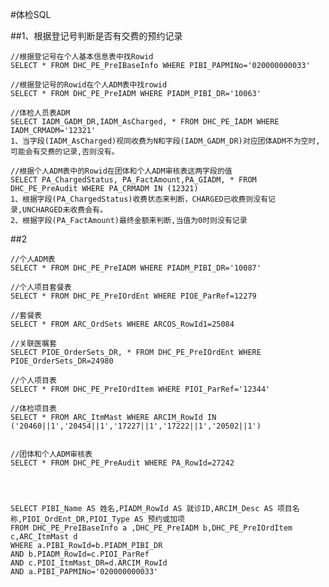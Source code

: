 #体检SQL

##1、根据登记号判断是否有交费的预约记录

	//根据登记号在个人基本信息表中找Rowid
	SELECT * FROM DHC_PE_PreIBaseInfo WHERE PIBI_PAPMINo='020000000033'
	
	//根据登记号的Rowid在个人ADM表中找rowid
	SELECT * FROM DHC_PE_PreIADM WHERE PIADM_PIBI_DR='10063'

	//体检人员表ADM
	SELECT IADM_GADM_DR,IADM_AsCharged, * FROM DHC_PE_IADM WHERE IADM_CRMADM='12321'	
	1、当字段(IADM_AsCharged)视同收费为N和字段(IADM_GADM_DR)对应团体ADM不为空时,可能会有交费的记录,否则没有。

	//根据个人ADM表中的Rowid在团体和个人ADM审核表这两字段的值
	SELECT PA_ChargedStatus, PA_FactAmount,PA_GIADM, * FROM DHC_PE_PreAudit WHERE PA_CRMADM IN (12321)
	1、根据字段(PA_ChargedStatus)收费状态来判断，CHARGED已收费则没有记录,UNCHARGED未收费会有。
	2、根据字段(PA_FactAmount)最终金额来判断,当值为0时则没有记录



##2

	//个人ADM表
	SELECT * FROM DHC_PE_PreIADM WHERE PIADM_PIBI_DR='10087'
	
	//个人项目套餐表
	SELECT * FROM DHC_PE_PreIOrdEnt WHERE PIOE_ParRef=12279
	
	//套餐表
	SELECT * FROM ARC_OrdSets WHERE ARCOS_RowId1=25084
	
	//关联医嘱套
	SELECT PIOE_OrderSets_DR, * FROM DHC_PE_PreIOrdEnt WHERE PIOE_OrderSets_DR=24980
	
	//个人项目表
	SELECT * FROM DHC_PE_PreIOrdItem WHERE PIOI_ParRef='12344'
	
	//体检项目表
	SELECT * FROM ARC_ItmMast WHERE ARCIM_RowId IN ('20460||1','20454||1','17227||1','17222||1','20502||1')
	

	//团体和个人ADM审核表
	SELECT * FROM DHC_PE_PreAudit WHERE PA_RowId=27242




	SELECT PIBI_Name AS 姓名,PIADM_RowId AS 就诊ID,ARCIM_Desc AS 项目名称,PIOI_OrdEnt_DR,PIOI_Type AS 预约或加项
	FROM DHC_PE_PreIBaseInfo a ,DHC_PE_PreIADM b,DHC_PE_PreIOrdItem c,ARC_ItmMast d
	WHERE a.PIBI_RowId=b.PIADM_PIBI_DR   
	AND b.PIADM_RowId=c.PIOI_ParRef
	AND c.PIOI_ItmMast_DR=d.ARCIM_RowId
	AND a.PIBI_PAPMINo='020000000033'

